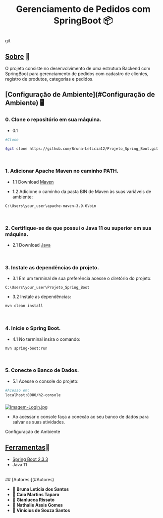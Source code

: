 <h1 align="center">
    <p>Gerenciamento de Pedidos com SpringBoot 📦<p>
</h1>


git
## [Sobre](#sobre) 📖
O projeto consiste no desenvolvimento de uma estrutura Backend com SpringBoot para gerenciamento de pedidos com cadastro de clientes, registro de produtos, categorias e pedidos.

## [Configuração de Ambiente](#Configuração de Ambiente) 🖥️

<h3>0. Clone o repositório em sua máquina.</h3>

 - 0.1 

```bash
#Clone

$git clone https://github.com/Bruna-Leticia12/Projeto_Spring_Boot.git
```
<br>
<h3> 1. Adicionar Apache Maven no caminho PATH.</h3>

- 1.1 Download [Maven](https://maven.apache.org/download.cgi)

- 1.2 Adicione o caminho da pasta BIN de Maven às suas variáveis de ambiente:

``` 
C:\Users\your_user\apache-maven-3.9.6\bin
```
<br>
<h3>2. Certifique-se de que possui o Java 11  ou superior em sua máquina.</h3>

- 2.1 Download [Java](https://www.java.com/pt-BR/download/ie_manual.jsp)

<br>
<h3>3. Instale as dependências do projeto.</h3>

- 3.1 Em um terminal de sua preferência acesse o diretório do projeto:

```
C:\Users\your_user\Projeto_Spring_Boot
```

- 3.2 Instale as dependências:
```powershell
mvn clean install
```
<br>
<h3>4. Inicie o Spring Boot.</h3>

 - 4.1 No terminal insira o comando:

 ```
mvn spring-boot:run
 ```
<br>
 <h3>5. Conecte o Banco de Dados.</h3>

 - 5.1 Acesse o console do projeto:
 ```bash
 #Acesso em:
localhost:8080/h2-console
 ```
 <h3 align="center">
</h3>

[![Imagem-Login.jpg](https://i.postimg.cc/d0RWpcws/Imagem-Login.jpg)](https://postimg.cc/94MtwSDK)

- Ao acessar o console faça a conexão ao seu banco de dados para salvar as suas atividades.

Configuração de Ambiente

## [Ferramentas](#Ferramentas)🔧

- [Spring Boot 2.3.3](https://spring.io/projects/spring-boot)
- Java 11
<br>
## [Autores:](#Autores)

- 👤 **Bruna Leticia dos Santos**
- 👤 **Caio Martins Taparo**
- 👤 **Gianlucca Rissato** 
- 👤 **Nathalie Assis Gomes** 
- 👤 **Vinicius de Souza Santos**
